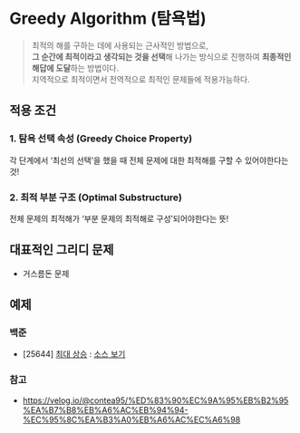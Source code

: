 # Greedy Algorithm (탐욕법)

> 최적의 해를 구하는 데에 사용되는 근사적인 방법으로,  
> **그 순간에 최적이라고 생각되는 것을 선택**해 나가는 방식으로 진행하여 **최종적인 해답에 도달**하는 방법이다.  
> 지역적으로 최적이면서 전역적으로 최적인 문제들에 적용가능하다.

## 적용 조건
### 1. 탐욕 선택 속성 (Greedy Choice Property)
각 단계에서 ‘최선의 선택’을 했을 때 전체 문제에 대한 최적해를 구할 수 있어야한다는 것!

### 2. 최적 부분 구조 (Optimal Substructure)
전체 문제의 최적해가 ‘부분 문제의 최적해로 구성’되어야한다는 뜻!

## 대표적인 그리디 문제
- 거스름돈 문제

## 예제
### 백준
- [25644] [최대 상승](https://www.acmicpc.net/problem/25644) : [소스 보기](https://github.com/YunSuJeong/Coding-Test/tree/main/%EB%B0%B1%EC%A4%80/Silver/25644.%E2%80%85%EC%B5%9C%EB%8C%80%E2%80%85%EC%83%81%EC%8A%B9)


### 참고
- https://velog.io/@contea95/%ED%83%90%EC%9A%95%EB%B2%95%EA%B7%B8%EB%A6%AC%EB%94%94-%EC%95%8C%EA%B3%A0%EB%A6%AC%EC%A6%98
